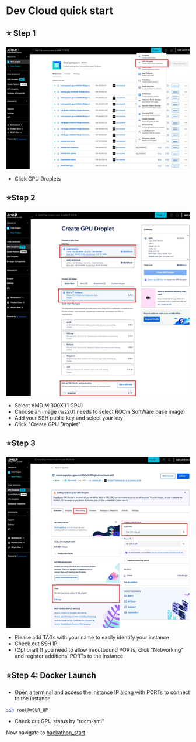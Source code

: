 # Dev Cloud quick start

## ⭐ Step 1
![DO_1](./assets/DO_1.jpg)
 - Click GPU Droplets

## ⭐Step 2
![DO_2](./assets/DO_2.jpg)
- Select AMD MI300X (1 GPU)
- Choose an image (ws201 needs to select ROCm SoftWare base image)
- Add your SSH public key and select your key
- Click "Create GPU Droplet"

## ⭐Step 3
![DO_3](./assets/DO_3.jpg)
- Please add TAGs with your name to easily identify your instance
- Check out SSH IP
- (Optional) If you need to allow in/outbound PORTs, click "Networking" and register additional PORTs to the instance

## ⭐Step 4: Docker Launch
- Open a terminal and access the instance IP along with PORTs to connect to the instance

```sh
ssh root@YOUR_OP
```

- Check out GPU status by "rocm-smi"

Now navigate to [hackathon_start](https://github.com/seungrokj/ai_sprint_paris/tree/main/hackathon_guides/1_developing_vllm)
